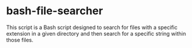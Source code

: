 # bash-file-searcher
This script is a Bash script designed to search for files with a specific extension in a given directory and then search for a specific string within those files.
